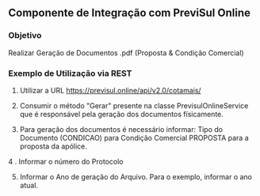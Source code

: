 ﻿## Componente de Integração com PreviSul Online

### Objetivo
Realizar Geração de Documentos .pdf (Proposta & Condição Comercial)

### Exemplo de Utilização via REST
1. Utilizar a URL
  https://previsul.online/api/v2.0/cotamais/

2. Consumir o método "Gerar" presente na classe PrevisulOnlineService que é responsável pela geração dos documentos físicamente.

3. Para geração dos documentos é necessário informar: Tipo do Documento (CONDICAO)  para Condição Comercial
PROPOSTA para a proposta da apólice.

4 . Informar o número do Protocolo

5. Informar o Ano de geração do Arquivo. Para o exemplo, informar o ano atual.

```

```
